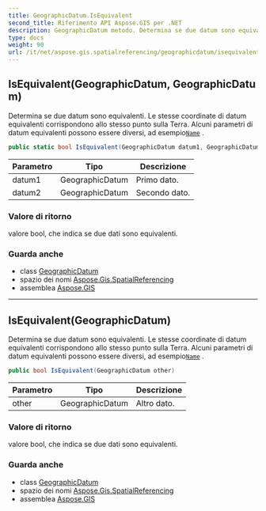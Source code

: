 ```yaml
---
title: GeographicDatum.IsEquivalent
second_title: Riferimento API Aspose.GIS per .NET
description: GeographicDatum metodo. Determina se due datum sono equivalenti. Le stesse coordinate di datum equivalenti corrispondono allo stesso punto sulla Terra. Alcuni parametri di datum equivalenti possono essere diversi ad esempioName .
type: docs
weight: 90
url: /it/net/aspose.gis.spatialreferencing/geographicdatum/isequivalent/
---
```

## IsEquivalent(GeographicDatum, GeographicDatum)

Determina se due datum sono equivalenti. Le stesse coordinate di datum equivalenti corrispondono allo stesso punto sulla Terra. Alcuni parametri di datum equivalenti possono essere diversi, ad esempio[`Name`](../../identifiableobject/name/) .

```csharp
public static bool IsEquivalent(GeographicDatum datum1, GeographicDatum datum2)
```

| Parametro | Tipo | Descrizione |
| --- | --- | --- |
| datum1 | GeographicDatum | Primo dato. |
| datum2 | GeographicDatum | Secondo dato. |

### Valore di ritorno

valore bool, che indica se due dati sono equivalenti.

### Guarda anche

* class [GeographicDatum](../)
* spazio dei nomi [Aspose.Gis.SpatialReferencing](../../geographicdatum/)
* assemblea [Aspose.GIS](../../../)

---

## IsEquivalent(GeographicDatum)

Determina se due datum sono equivalenti. Le stesse coordinate di datum equivalenti corrispondono allo stesso punto sulla Terra. Alcuni parametri di datum equivalenti possono essere diversi, ad esempio[`Name`](../../identifiableobject/name/) .

```csharp
public bool IsEquivalent(GeographicDatum other)
```

| Parametro | Tipo | Descrizione |
| --- | --- | --- |
| other | GeographicDatum | Altro dato. |

### Valore di ritorno

valore bool, che indica se due dati sono equivalenti.

### Guarda anche

* class [GeographicDatum](../)
* spazio dei nomi [Aspose.Gis.SpatialReferencing](../../geographicdatum/)
* assemblea [Aspose.GIS](../../../)


